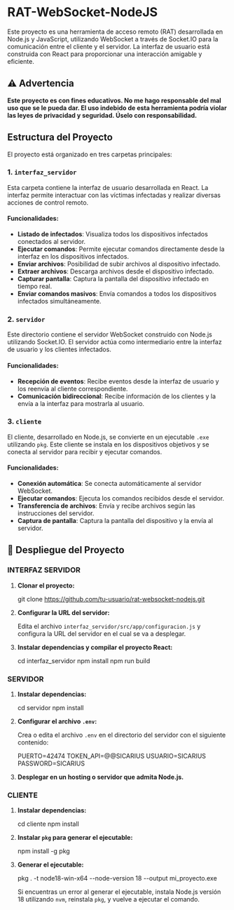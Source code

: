 # RAT-WebSocket-NodeJS

Este proyecto es una herramienta de acceso remoto (RAT) desarrollada en Node.js y JavaScript, utilizando WebSocket a través de Socket.IO para la comunicación entre el cliente y el servidor. La interfaz de usuario está construida con React para proporcionar una interacción amigable y eficiente.

## ⚠️ Advertencia

**Este proyecto es con fines educativos. No me hago responsable del mal uso que se le pueda dar. El uso indebido de esta herramienta podría violar las leyes de privacidad y seguridad. Úselo con responsabilidad.**

## Estructura del Proyecto

El proyecto está organizado en tres carpetas principales:

### 1. `interfaz_servidor`

Esta carpeta contiene la interfaz de usuario desarrollada en React. La interfaz permite interactuar con las víctimas infectadas y realizar diversas acciones de control remoto.

#### Funcionalidades:
- **Listado de infectados**: Visualiza todos los dispositivos infectados conectados al servidor.
- **Ejecutar comandos**: Permite ejecutar comandos directamente desde la interfaz en los dispositivos infectados.
- **Enviar archivos**: Posibilidad de subir archivos al dispositivo infectado.
- **Extraer archivos**: Descarga archivos desde el dispositivo infectado.
- **Capturar pantalla**: Captura la pantalla del dispositivo infectado en tiempo real.
- **Enviar comandos masivos**: Envía comandos a todos los dispositivos infectados simultáneamente.

### 2. `servidor`

Este directorio contiene el servidor WebSocket construido con Node.js utilizando Socket.IO. El servidor actúa como intermediario entre la interfaz de usuario y los clientes infectados.

#### Funcionalidades:
- **Recepción de eventos**: Recibe eventos desde la interfaz de usuario y los reenvía al cliente correspondiente.
- **Comunicación bidireccional**: Recibe información de los clientes y la envía a la interfaz para mostrarla al usuario.

### 3. `cliente`

El cliente, desarrollado en Node.js, se convierte en un ejecutable `.exe` utilizando `pkg`. Este cliente se instala en los dispositivos objetivos y se conecta al servidor para recibir y ejecutar comandos.

#### Funcionalidades:
- **Conexión automática**: Se conecta automáticamente al servidor WebSocket.
- **Ejecutar comandos**: Ejecuta los comandos recibidos desde el servidor.
- **Transferencia de archivos**: Envía y recibe archivos según las instrucciones del servidor.
- **Captura de pantalla**: Captura la pantalla del dispositivo y la envía al servidor.





## 🚀 Despliegue del Proyecto

### INTERFAZ SERVIDOR

1. **Clonar el proyecto:**

   git clone https://github.com/tu-usuario/rat-websocket-nodejs.git

2. **Configurar la URL del servidor:**

   Edita el archivo `interfaz_servidor/src/app/configuracion.js` y configura la URL del servidor en el cual se va a desplegar.

3. **Instalar dependencias y compilar el proyecto React:**

   cd interfaz_servidor
   npm install
   npm run build

### SERVIDOR

1. **Instalar dependencias:**

   cd servidor
   npm install

2. **Configurar el archivo `.env`:**

   Crea o edita el archivo `.env` en el directorio del servidor con el siguiente contenido:

   PUERTO=42474
   TOKEN_API=@@SICARIUS
   USUARIO=SICARIUS
   PASSWORD=SICARIUS

3. **Desplegar en un hosting o servidor que admita Node.js.**

### CLIENTE

1. **Instalar dependencias:**

   cd cliente
   npm install

2. **Instalar `pkg` para generar el ejecutable:**

   npm install -g pkg

3. **Generar el ejecutable:**

   pkg . -t node18-win-x64 --node-version 18 --output mi_proyecto.exe

   Si encuentras un error al generar el ejecutable, instala Node.js versión 18 utilizando `nvm`, reinstala `pkg`, y vuelve a ejecutar el comando.
